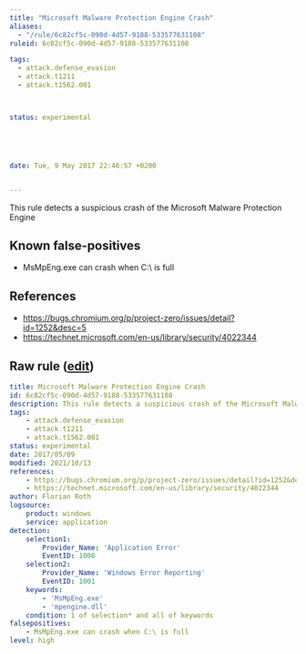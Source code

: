 ```yaml
---
title: "Microsoft Malware Protection Engine Crash"
aliases:
  - "/rule/6c82cf5c-090d-4d57-9188-533577631108"
ruleid: 6c82cf5c-090d-4d57-9188-533577631108

tags:
  - attack.defense_evasion
  - attack.t1211
  - attack.t1562.001



status: experimental





date: Tue, 9 May 2017 22:46:57 +0200


---
```


This rule detects a suspicious crash of the Microsoft Malware Protection Engine

<!--more-->


## Known false-positives

* MsMpEng.exe can crash when C:\ is full



## References

* https://bugs.chromium.org/p/project-zero/issues/detail?id=1252&desc=5
* https://technet.microsoft.com/en-us/library/security/4022344


## Raw rule ([edit](https://github.com/SigmaHQ/sigma/edit/master/rules/windows/builtin/application/win_susp_msmpeng_crash.yml))
```yaml
title: Microsoft Malware Protection Engine Crash
id: 6c82cf5c-090d-4d57-9188-533577631108
description: This rule detects a suspicious crash of the Microsoft Malware Protection Engine
tags:
    - attack.defense_evasion
    - attack.t1211
    - attack.t1562.001
status: experimental
date: 2017/05/09
modified: 2021/10/13
references:
    - https://bugs.chromium.org/p/project-zero/issues/detail?id=1252&desc=5
    - https://technet.microsoft.com/en-us/library/security/4022344
author: Florian Roth
logsource:
    product: windows
    service: application
detection:
    selection1:
        Provider_Name: 'Application Error'
        EventID: 1000
    selection2:
        Provider_Name: 'Windows Error Reporting'
        EventID: 1001
    keywords:
        - 'MsMpEng.exe'
        - 'mpengine.dll'
    condition: 1 of selection* and all of keywords
falsepositives:
    - MsMpEng.exe can crash when C:\ is full
level: high

```
